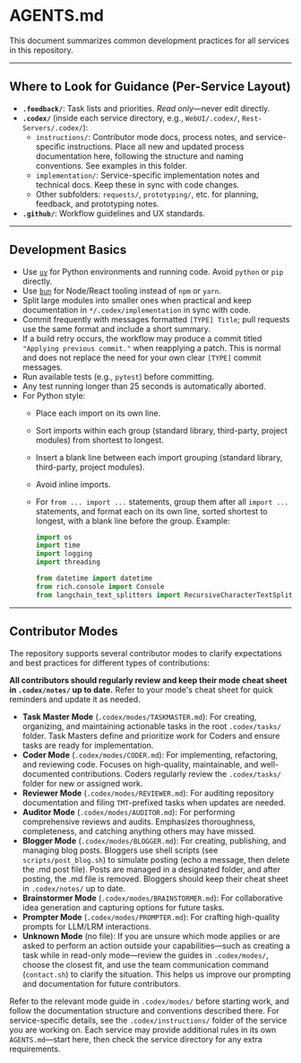 # AGENTS.md

This document summarizes common development practices for all services in this repository.

---


## Where to Look for Guidance (Per-Service Layout)
- **`.feedback/`**: Task lists and priorities. *Read only*—never edit directly.
- **`.codex/`** (inside each service directory, e.g., `WebUI/.codex/`, `Rest-Servers/.codex/`):
  - `instructions/`: Contributor mode docs, process notes, and service-specific instructions. Place all new and updated process documentation here, following the structure and naming conventions. See examples in this folder.
  - `implementation/`: Service-specific implementation notes and technical docs. Keep these in sync with code changes.
  - Other subfolders: `requests/`, `prototyping/`, etc. for planning, feedback, and prototyping notes.
- **`.github/`**: Workflow guidelines and UX standards.

---

## Development Basics
- Use [`uv`](https://github.com/astral-sh/uv) for Python environments and running code. Avoid `python` or `pip` directly.
- Use [`bun`](https://bun.sh/) for Node/React tooling instead of `npm` or `yarn`.
- Split large modules into smaller ones when practical and keep documentation in `*/.codex/implementation` in sync with code.
- Commit frequently with messages formatted `[TYPE] Title`; pull requests use the same format and include a short summary.
- If a build retry occurs, the workflow may produce a commit titled `"Applying previous commit."` when reapplying a patch.
  This is normal and does not replace the need for your own clear `[TYPE]` commit messages.
- Run available tests (e.g., `pytest`) before committing.
- Any test running longer than 25 seconds is automatically aborted.
- For Python style:
   - Place each import on its own line.
   - Sort imports within each group (standard library, third-party, project modules) from shortest to longest.
   - Insert a blank line between each import grouping (standard library, third-party, project modules).
   - Avoid inline imports.
   - For `from ... import ...` statements, group them after all `import ...` statements, and format each on its own line, sorted shortest to longest, with a blank line before the group. Example:

     ```python
     import os
     import time
     import logging
     import threading

     from datetime import datetime
     from rich.console import Console
     from langchain_text_splitters import RecursiveCharacterTextSplitter
     ```

---

## Contributor Modes
The repository supports several contributor modes to clarify expectations and best practices for different types of contributions:

**All contributors should regularly review and keep their mode cheat sheet in `.codex/notes/` up to date.**
Refer to your mode's cheat sheet for quick reminders and update it as needed.

- **Task Master Mode** (`.codex/modes/TASKMASTER.md`): For creating, organizing, and maintaining actionable tasks in the root `.codex/tasks/` folder. Task Masters define and prioritize work for Coders and ensure tasks are ready for implementation.
- **Coder Mode** (`.codex/modes/CODER.md`): For implementing, refactoring, and reviewing code. Focuses on high-quality, maintainable, and well-documented contributions. Coders regularly review the `.codex/tasks/` folder for new or assigned work.
- **Reviewer Mode** (`.codex/modes/REVIEWER.md`): For auditing repository documentation and filing `TMT`-prefixed tasks when updates are needed.
- **Auditor Mode** (`.codex/modes/AUDITOR.md`): For performing comprehensive reviews and audits. Emphasizes thoroughness, completeness, and catching anything others may have missed.
- **Blogger Mode** (`.codex/modes/BLOGGER.md`): For creating, publishing, and managing blog posts. Bloggers use shell scripts (see `scripts/post_blog.sh`) to simulate posting (echo a message, then delete the .md post file). Posts are managed in a designated folder, and after posting, the .md file is removed. Bloggers should keep their cheat sheet in `.codex/notes/` up to date.
- **Brainstormer Mode** (`.codex/modes/BRAINSTORMER.md`): For collaborative idea generation and capturing options for future tasks.
- **Prompter Mode** (`.codex/modes/PROMPTER.md`): For crafting high-quality prompts for LLM/LRM interactions.
- **Unknown Mode** (no file): If you are unsure which mode applies or are asked to perform an action outside your capabilities—such as creating a task while in read-only mode—review the guides in `.codex/modes/`, choose the closest fit, and use the team communication command (`contact.sh`) to clarify the situation. This helps us improve our prompting and documentation for future contributors.

Refer to the relevant mode guide in `.codex/modes/` before starting work, and follow the documentation structure and conventions described there. For service-specific details, see the `.codex/instructions/` folder of the service you are working on. Each service may provide additional rules in its own `AGENTS.md`—start here, then check the service directory for any extra requirements.